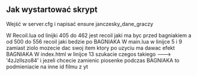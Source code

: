 ## Jak wystartować skrypt ##
Wejść w server.cfg i napisać ensure janczesky_dane_graczy

W Recoil.lua od linijki 405 do 462 jest recoil jaki ma byc przed bagniakiem a od 500 do 556 recoil jaki bedzie po BAGNIAKA
W main.lua w linijce 5 i 9 zamiast ziolo mozecie dac swoj item ktory po uzyciu ma dawac efekt BAGNIAKA
W index.html w linijce 13  szukacie czegos takiego ---> '4zJzllszo84' i jezeli chcecie zamienic piosenke podczas BAGNIAKA to podmieniacie na inne id filmu z yt 
